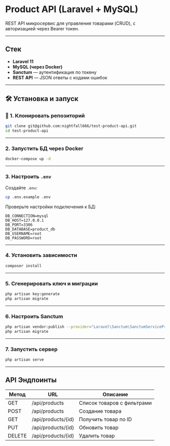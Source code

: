 # Product API (Laravel + MySQL)

REST API микросервис для управления товарами (CRUD), с авторизацией через Bearer токен.

---

## Стек

- **Laravel 11**
- **MySQL (через Docker)**
- **Sanctum** — аутентификация по токену
- **REST API** — JSON ответы с кодами ошибок

---

## 🛠 Установка и запуск

### 🔧 1. Клонировать репозиторий

```bash
git clone git@github.com:nightfall666/test-product-api.git
cd test-product-api
```

---

### 2. Запустить БД через Docker

```bash
docker-compose up -d
```
---

### 3. Настроить `.env`

Создайте `.env`:

```bash
cp .env.example .env
```

Проверьте настройки подключения к БД:

```env
DB_CONNECTION=mysql
DB_HOST=127.0.0.1
DB_PORT=3306
DB_DATABASE=product_db
DB_USERNAME=root
DB_PASSWORD=root
```

---

### 4. Установить зависимости

```bash
composer install
```

---

### 5. Сгенерировать ключ и миграции

```bash
php artisan key:generate
php artisan migrate
```

---

### 6. Настроить Sanctum

```bash
php artisan vendor:publish --provider="Laravel\Sanctum\SanctumServiceProvider"
php artisan migrate
```

---

### 7. Запустить сервер

```bash
php artisan serve
```

---

## API Эндпоинты

| Метод | URL                  | Описание                  |
|-------|----------------------|---------------------------|
| GET   | /api/products        | Список товаров с фильтрами |
| POST  | /api/products        | Создание товара           |
| GET   | /api/products/{id}   | Получить товар по ID      |
| PUT   | /api/products/{id}   | Обновить товар            |
| DELETE| /api/products/{id}   | Удалить товар             |


